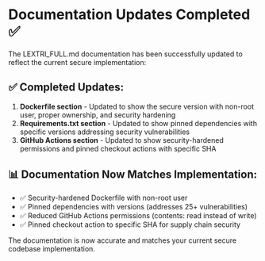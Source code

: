 # Documentation Updates Completed ✅

The LEXTRI_FULL.md documentation has been successfully updated to reflect the current secure implementation:

## ✅ **Completed Updates:**

1. **Dockerfile section** - Updated to show the secure version with non-root user, proper ownership, and security hardening
2. **Requirements.txt section** - Updated to show pinned dependencies with specific versions addressing security vulnerabilities  
3. **GitHub Actions section** - Updated to show security-hardened permissions and pinned checkout actions with specific SHA

## 📊 **Documentation Now Matches Implementation:**

- ✅ Security-hardened Dockerfile with non-root user
- ✅ Pinned dependencies with versions (addresses 25+ vulnerabilities)
- ✅ Reduced GitHub Actions permissions (contents: read instead of write)
- ✅ Pinned checkout action to specific SHA for supply chain security

The documentation is now accurate and matches your current secure codebase implementation.
